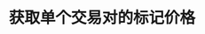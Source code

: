 ---
title: 获取单个交易对的标记价格
position_number: 13
type: get
description: /az/future/market/v1/public/q/symbol-mark-price
parameters:
    -
        name: symbol
        type: string
        mandatory: true
        default: N/A
        description: 交易对
        ranges:
content_markdown: 注：**此方法不需要签名**
left_code_blocks:
    -
        code_block: "public void getKLine() {\r\n\tString text = HttpUtil.get(URL + \"/data/api/az/future/market/v1/getKLine?market=btc_usdt&type=1min&since=0\");\r\n\tSystem.out.println(text);\r\n}"
        title: Java
        language: java
right_code_blocks:
    - code_block: |-
        {
          "error": {
            "code": "",
            "msg": ""
          },
          "msgInfo": "",
          "result": {
            "p": 0, //价格
            "s": "", //交易对
            "t": 0 //时间
          },
          "returnCode": 0
        }
      title: Response
      language: json
---